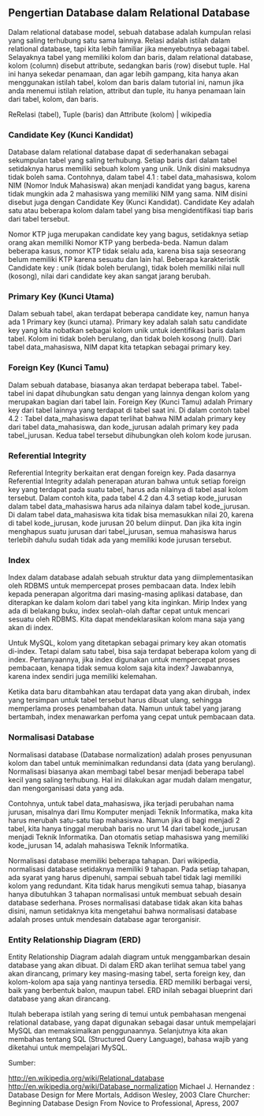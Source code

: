 ## Pengertian Database dalam Relational Database

Dalam relational database model, sebuah database adalah kumpulan relasi yang saling terhubung satu sama lainnya. Relasi adalah istilah dalam relational database, tapi kita lebih familiar jika menyebutnya sebagai tabel. Selayaknya tabel yang memiliki kolom dan baris, dalam relational database, kolom (column) disebut attribute, sedangkan baris (row) disebut tuple. Hal ini hanya sekedar penamaan, dan agar lebih gampang, kita hanya akan menggunakan istilah tabel, kolom dan baris dalam tutorial ini, namun jika anda menemui istilah relation, attribut dan tuple, itu hanya penamaan lain dari tabel, kolom, dan baris.

ReRelasi (tabel), Tuple (baris) dan Attribute (kolom) | wikipedia

### Candidate Key (Kunci Kandidat)
Database dalam relational database dapat di sederhanakan sebagai sekumpulan tabel yang saling terhubung. Setiap baris dari dalam tabel setidaknya harus memiliki sebuah kolom yang unik. Unik disini maksudnya tidak boleh sama. Contohnya, dalam tabel 4.1 : tabel data_mahasiswa, kolom NIM (Nomor Induk Mahasiswa) akan menjadi kandidat yang bagus, karena tidak mungkin ada 2 mahasiswa yang memiliki NIM yang sama. NIM disini disebut juga dengan Candidate Key (Kunci Kandidat). Candidate Key adalah satu atau beberapa kolom dalam tabel yang bisa mengidentifikasi tiap baris dari tabel tersebut.


Nomor KTP juga merupakan candidate key yang bagus, setidaknya setiap orang akan memiliki Nomor KTP yang berbeda-beda. Namun dalam beberapa kasus, nomor KTP tidak selalu ada, karena bisa saja seseorang belum memiliki KTP karena sesuatu dan lain hal. Beberapa karakteristik Candidate key : unik (tidak boleh berulang), tidak boleh memiliki nilai null (kosong), nilai dari candidate key akan sangat jarang berubah.


### Primary Key (Kunci Utama)
Dalam sebuah tabel, akan terdapat beberapa candidate key, namun hanya ada 1 Primary key (kunci utama). Primary key adalah salah satu candidate key yang kita nobatkan sebagai kolom unik untuk identifikasi baris dalam tabel. Kolom ini tidak boleh berulang, dan tidak boleh kosong (null). Dari tabel data_mahasiswa, NIM dapat kita tetapkan sebagai primary key.


### Foreign Key (Kunci Tamu)
Dalam sebuah database, biasanya akan terdapat beberapa tabel. Tabel-tabel ini dapat dihubungkan satu dengan yang lainnya dengan kolom yang merupakan bagian dari tabel lain. Foreign Key (Kunci Tamu) adalah Primary key dari tabel lainnya yang terdapat di tabel saat ini. Di dalam contoh tabel 4.2 : Tabel data_mahasiswa dapat terlihat bahwa NIM adalah primary key dari tabel data_mahasiswa, dan kode_jurusan adalah primary key pada tabel_jurusan. Kedua tabel tersebut dihubungkan oleh kolom kode jurusan.


### Referential Integrity
Referential Integrity berkaitan erat dengan foreign key. Pada dasarnya Referential Integrity adalah penerapan aturan bahwa untuk setiap foreign key yang terdapat pada suatu tabel, harus ada nilainya di tabel asal kolom tersebut. Dalam contoh kita, pada tabel 4.2 dan 4.3 setiap kode_jurusan dalam tabel data_mahasiswa harus ada nilainya dalam tabel kode_jurusan. Di dalam tabel data_mahasiswa kita tidak bisa memasukkan nilai 20, karena di tabel kode_jurusan, kode jurusan 20 belum diinput. Dan jika kita ingin menghapus suatu jurusan dari tabel_jurusan, semua mahasiswa harus terlebih dahulu sudah tidak ada yang memiliki kode jurusan tersebut.


### Index
Index dalam database adalah sebuah struktur data yang diimplementasikan oleh RDBMS untuk mempercepat proses pembacaan data. Index lebih kepada penerapan algoritma dari masing-masing aplikasi database, dan diterapkan ke dalam kolom dari tabel yang kita inginkan. Mirip Index yang ada di belakang buku, index seolah-olah daftar cepat untuk mencari sesuatu oleh RDBMS. Kita dapat mendeklarasikan kolom mana saja yang akan di index.

Untuk MySQL, kolom yang ditetapkan sebagai primary key akan otomatis di-index. Tetapi dalam satu tabel, bisa saja terdapat beberapa kolom yang di index. Pertanyaannya, jika index digunakan untuk mempercepat proses pembacaan, kenapa tidak semua kolom saja kita index? Jawabannya, karena index sendiri juga memiliki kelemahan.

Ketika data baru ditambahkan atau terdapat data yang akan dirubah, index yang tersimpan untuk tabel tersebut harus dibuat ulang, sehingga memperlama proses penambahan data. Namun untuk tabel yang jarang bertambah, index menawarkan perfoma yang cepat untuk pembacaan data.

### Normalisasi Database
Normalisasi database (Database normalization) adalah proses penyusunan kolom dan tabel untuk meminimalkan redundansi data (data yang berulang). Normalisasi biasanya akan membagi tabel besar menjadi beberapa tabel kecil yang saling terhubung. Hal ini dilakukan agar mudah dalam mengatur, dan mengorganisasi data yang ada.

Contohnya, untuk tabel data_mahasiswa, jika terjadi perubahan nama jurusan, misalnya dari Ilmu Komputer menjadi Teknik Informatika, maka kita harus merubah satu-satu  tiap mahasiswa. Namun jika di bagi menjadi 2 tabel, kita hanya tinggal merubah baris no urut 14 dari tabel  kode_jurusan menjadi Teknik Informatika. Dan otomatis setiap mahasiswa yang memiliki kode_jurusan 14, adalah mahasiswa Teknik Informatika.

Normalisasi database memiliki beberapa tahapan. Dari wikipedia, normalisasi database setidaknya memiliki 9 tahapan. Pada setiap tahapan, ada syarat yang harus dipenuhi, sampai sebuah tabel tidak lagi memiliki kolom yang redundant. Kita tidak harus mengikuti semua tahap, biasanya hanya dibutuhkan 3 tahapan normalisasi untuk membuat sebuah desain database sederhana. Proses normalisasi database tidak akan kita bahas disini, namun setidaknya kita mengetahui bahwa normalisasi database adalah proses untuk mendesain database agar terorganisir.


### Entity Relationship Diagram (ERD)
Entity Relationship Diagram adalah diagram untuk menggambarkan desain database yang akan dibuat. Di dalam ERD akan terlihat semua tabel yang akan dirancang, primary key masing-masing tabel, serta foreign key, dan kolom-kolom apa saja yang nantinya tersedia. ERD memiliki berbagai versi, baik yang berbentuk balon, maupun tabel. ERD inilah sebagai blueprint dari database yang akan dirancang.



Itulah beberapa istilah yang sering di temui untuk pembahasan mengenai relational database, yang dapat digunakan sebagai dasar untuk mempelajari MySQL dan memaksimalkan penggunaannya. Selanjutnya kita akan membahas tentang SQL (Structured Query Language), bahasa wajib yang diketahui untuk mempelajari MySQL.

Sumber:

http://en.wikipedia.org/wiki/Relational_database
http://en.wikipedia.org/wiki/Database_normalization
Michael J. Hernandez : Database Design for Mere Mortals, Addison Wesley, 2003
Clare Churcher: Beginning Database Design From Novice to Professional, Apress,  2007
